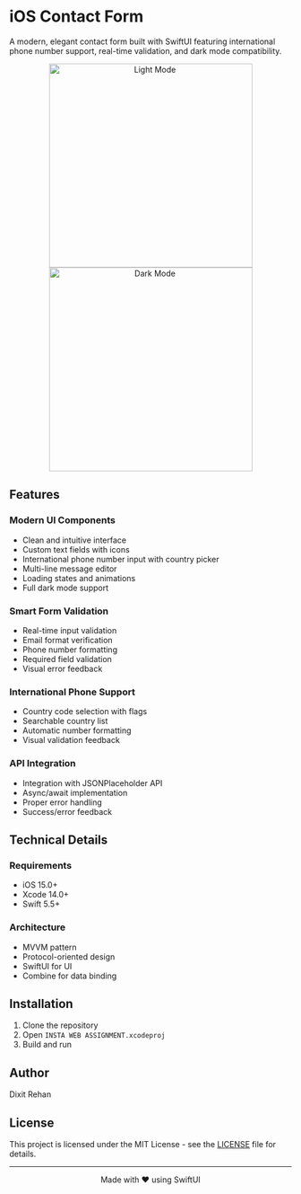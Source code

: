 # iOS Contact Form

A modern, elegant contact form built with SwiftUI featuring international phone number support, real-time validation, and dark mode compatibility.

<p align="center">
  <img width="363" alt="Light Mode" src="https://github.com/user-attachments/assets/1a25c123-c86f-4ffd-9bc6-1a6ab962d68c">
  <img width="363" alt="Dark Mode" src="https://github.com/user-attachments/assets/1a25c123-c86f-4ffd-9bc6-1a6ab962d68c">
</p>

## Features

### Modern UI Components
- Clean and intuitive interface
- Custom text fields with icons
- International phone number input with country picker
- Multi-line message editor
- Loading states and animations
- Full dark mode support

### Smart Form Validation
- Real-time input validation
- Email format verification 
- Phone number formatting
- Required field validation
- Visual error feedback

### International Phone Support
- Country code selection with flags
- Searchable country list
- Automatic number formatting
- Visual validation feedback

### API Integration
- Integration with JSONPlaceholder API
- Async/await implementation
- Proper error handling
- Success/error feedback

## Technical Details

### Requirements
- iOS 15.0+
- Xcode 14.0+
- Swift 5.5+

### Architecture
- MVVM pattern
- Protocol-oriented design
- SwiftUI for UI
- Combine for data binding

## Installation

1. Clone the repository
2. Open `INSTA WEB ASSIGNMENT.xcodeproj`
3. Build and run

## Author

Dixit Rehan

## License

This project is licensed under the MIT License - see the [LICENSE](LICENSE) file for details.

---

<div align="center">
  Made with ❤️ using SwiftUI
</div> 
